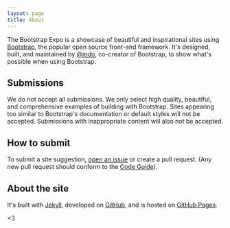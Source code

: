 ```yaml
---
layout: page
title: About
---
```


The Bootstrap Expo is a showcase of beautiful and inspirational sites using [Bootstrap](https://getbootstrap.com/), the popular open source front-end framework. It's designed, built, and maintained by [@mdo](https://twitter.com/mdo), co-creator of Bootstrap, to show what's possible when using Bootstrap.


## Submissions

We do not accept all submissions. We only select high quality, beautiful, and comprehensive examples of building with Bootstrap. Sites appearing too similar to Bootstrap's documentation or default styles will not be accepted. Submissions with inappropriate content will also not be accepted.

## How to submit

To submit a site suggestion, [open an issue](https://github.com/twbs/bootstrap-expo/issues/new) or create a pull request. (Any new pull request should conform to the [Code Guide](https://github.com/mdo/code-guide)).

## About the site

It's built with [Jekyll](https://jekyllrb.com/), developed on [GitHub](https://github.com/twbs/bootstrap-expo), and is hosted on [GitHub Pages](https://pages.github.com/).

<3
